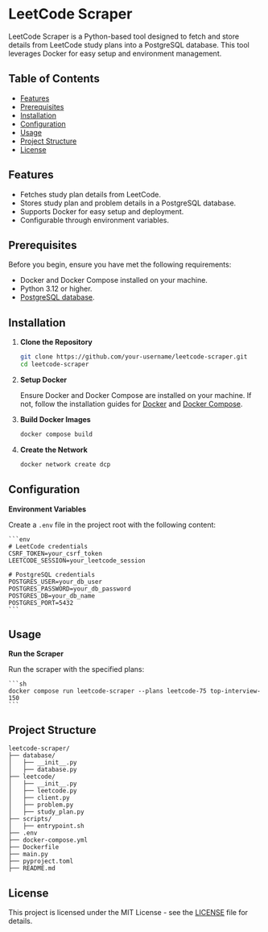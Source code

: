 # LeetCode Scraper

LeetCode Scraper is a Python-based tool designed to fetch and store details from LeetCode study plans into a PostgreSQL database. This tool leverages Docker for easy setup and environment management.

## Table of Contents

- [Features](#features)
- [Prerequisites](#prerequisites)
- [Installation](#installation)
- [Configuration](#configuration)
- [Usage](#usage)
- [Project Structure](#project-structure)
- [License](#license)

## Features

- Fetches study plan details from LeetCode.
- Stores study plan and problem details in a PostgreSQL database.
- Supports Docker for easy setup and deployment.
- Configurable through environment variables.

## Prerequisites

Before you begin, ensure you have met the following requirements:

- Docker and Docker Compose installed on your machine.
- Python 3.12 or higher.
- [PostgreSQL database](https://github.com/daily-coding-problem/database).

## Installation

1. **Clone the Repository**

    ```sh
    git clone https://github.com/your-username/leetcode-scraper.git
    cd leetcode-scraper
    ```

2. **Setup Docker**

   Ensure Docker and Docker Compose are installed on your machine. If not, follow the installation guides for [Docker](https://docs.docker.com/get-docker/) and [Docker Compose](https://docs.docker.com/compose/install/).

3. **Build Docker Images**

    ```sh
    docker compose build
    ```

4. **Create the Network**

	```sh
	docker network create dcp
	```

## Configuration

**Environment Variables**

   Create a `.env` file in the project root with the following content:

    ```env
    # LeetCode credentials
    CSRF_TOKEN=your_csrf_token
    LEETCODE_SESSION=your_leetcode_session

    # PostgreSQL credentials
    POSTGRES_USER=your_db_user
    POSTGRES_PASSWORD=your_db_password
    POSTGRES_DB=your_db_name
    POSTGRES_PORT=5432
    ```

## Usage

**Run the Scraper**

   Run the scraper with the specified plans:

    ```sh
    docker compose run leetcode-scraper --plans leetcode-75 top-interview-150
    ```

## Project Structure

```
leetcode-scraper/
├── database/
│   ├── __init__.py
│   ├── database.py
├── leetcode/
│   ├── __init__.py
│   ├── leetcode.py
│   ├── client.py
│   ├── problem.py
│   ├── study_plan.py
├── scripts/
│   ├── entrypoint.sh
├── .env
├── docker-compose.yml
├── Dockerfile
├── main.py
├── pyproject.toml
├── README.md
```

## License

This project is licensed under the MIT License - see the [LICENSE](LICENSE) file for details.
